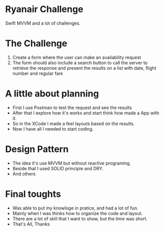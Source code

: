 # Ryanair Challenge
Swift MVVM and a lot of challenges.

# The Challenge
1. Create a form where the user can make an availability request
2. The form should also include a search button to call the server to retrieve the response and present the results on a list with date, flight number and regular fare

# A little about planning
- First I use Postman to test the request and see the results
- After that I explore how it's works and start think how made a App with it.
- So in the XCode I made a feel layouts based on the results.
- Now I have all I needed to start coding.

# Design Pattern
- The idea it's use MVVM but without reactive programing.
- Beside that I used SOLID principle and DRY.
- And others

# Final toughts
- Was able to put my knowloge in pratice, and had a lot of fun.
- Mainly when I was thinks how to organize the code and layout.
- There are a lot of skill that I want to show, but the time was short.
- That's All, Thanks
